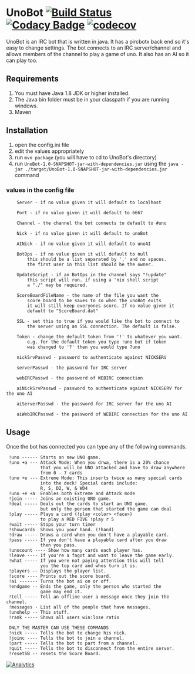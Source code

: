 # UnoBot [![Build Status](https://travis-ci.org/mjsalerno/UnoBot.svg?branch=master)](https://travis-ci.org/mjsalerno/UnoBot) [![Codacy Badge](https://api.codacy.com/project/badge/Grade/e350ee3c24084dcda3900fd324a8cd01)](https://www.codacy.com/app/roofis20002003/UnoBot?utm_source=github.com&amp;utm_medium=referral&amp;utm_content=mjsalerno/UnoBot&amp;utm_campaign=Badge_Grade) [![codecov](https://codecov.io/gh/mjsalerno/UnoBot/branch/master/graph/badge.svg)](https://codecov.io/gh/mjsalerno/UnoBot)

UnoBot is an IRC bot that is written in java. It has a pircbotx back end so it's easy to change settings. 
The bot connects to an IRC server/channel
and allows members of the channel to play a game of uno. It also has an AI so it can play too.

## Requirements

1. You must have Java 1.8 JDK or higher installed.
2. The Java bin folder must be in your classpath if you are running windows.
3. Maven

## Installation

1. open the config.ini file
2. edit the values appropriately
3. run `mvn package` (you will have to cd to UnoBot's directory)
4. run `UnoBot-1.0-SNAPSHOT-jar-with-dependencies.jar` using the `java -jar ./target/UnoBot-1.0-SNAPSHOT-jar-with-dependencies.jar` command

### values in the config file

        Server - if no value given it will default to localhost
		
        Port - if no value given it will default to 6667
        
		Channel - the channel the bot connects to default to #uno
        
		Nick - if no value given it will default to unoBot
		
		AINick - if no value given it will default to unoAI
        
		BotOps - if no value given it will default to null
			this should be a list separated by ',' and no spaces.
			the first user in this list should be the owner.
		
		UpdateScript - if an BotOps in the channel says "!update" 
			this script will run. if using a 'nix shell script
			a "./" may be required.
		
		ScoreBoardFileName - the name of the file you want the 
			score board to be saves to so when the unoBot exits
			it will still keep everyones score. If no value given it 
			default to "ScoreBoard.dat"

        SSL - set this to true if you would like the bot to connect to
            the server using an SSL connection. The default is false.

        Token - change the default token from '!' to whatever you want.
            e.g. for the default token you type !uno but if token
            was changed to '?' then you would type ?uno
            
        nickSrvPasswd - password to authenticate against NICKSERV
        
        serverPasswd - the password for IRC server
        
        webIRCPasswd - the password of WEBIRC connection

        aiNickSrvPasswd - password to authenticate against NICKSERV for the uno AI
        
        aiServerPasswd - the password for IRC server for the uno AI
        
        aiWebIRCPasswd - the password of WEBIRC connection for the uno AI

## Usage

Once the bot has connected you can type any of the following commands.

     !uno ------ Starts an new UNO game.
     !uno +a --- Attack Mode: When you drwa, there is a 20% chance
                 that you will be UNO attacked and have to draw anywhere
                 from 0 - 7 cards
     !uno +e --- Extreme Mode: This inserts twice as many special cards
                 into the deck! Special cards include:
                 R, S, D2, W, & WD4
     !uno +e +a  Enables both Extreme and Attack mode
     !join ----- Joins an existing UNO game.
     !deal ----- Deals out the cards to start an UNO game.
                 but only the person that started the game can deal
     !play ----- Plays a card (!play <color> <face>)
                 to play a RED FIVE !play r 5
     !wait ----- Stops your turn timer
     !showcards  Shows you your hand. (!hand)
     !draw ----- Draws a card when you don't have a playable card.
     !pass ----- If you don't have a playable card after you draw
                 then you pass.
     !unocount ---- Show how many cards each player has.
     !leave ---- If you're a fagot and want to leave the game early.
     !what ----- If you were not paying attention this will tell
                 you the top card and whos turn it is.
     !players -- Displays the player list.
     !score ---- Prints out the score board.
     !ai ------- Turns the bot ai on or off.
     !endgame -- Ends the game, only the person who started the
                 game may end it.
     !tell ----- Tell an offline user a message once they join the channel.
     !messages - List all of the people that have messages.
     !unohelp -- This stuff.  
     !rank ----- Shows all users win:lose ratio

     ONLY THE MASTER CAN USE THESE COMMANDS
     !nick ----- Tells the bot to change his nick.
     !joinc ---- Tells the bot to join a channel.
     !part ----- Tells the bot to part from a channel.
     !quit ----- Tells the bot to disconnect from the entire server.
     !resetSB -- resets the Score Board.
	 
[![Analytics](https://ga-beacon.appspot.com/UA-55778672-2/UnoBot/readme?pixel)](https://github.com/igrigorik/ga-beacon)

